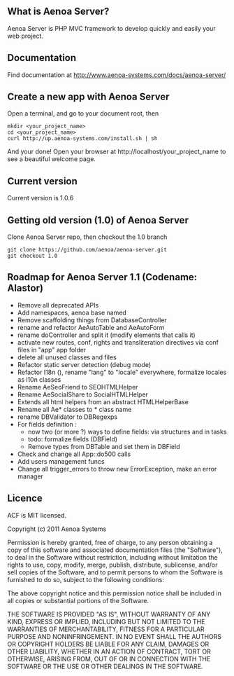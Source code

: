 ## What is Aenoa Server?

Aenoa Server is PHP MVC framework to develop quickly and easily your web project.

## Documentation

Find documentation at http://www.aenoa-systems.com/docs/aenoa-server/

## Create a new app with Aenoa Server

Open a terminal, and go to your document root, then

	mkdir <your_project_name>
	cd <your_project_name>
	curl http://up.aenoa-systems.com/install.sh | sh

And your done! Open your browser at http://localhost/your_project_name to see a beautiful welcome page.

## Current version

Current version is 1.0.6

## Getting old version (1.0) of Aenoa Server

Clone Aenoa Server repo, then checkout the 1.0 branch

	git clone https://github.com/aenoa/aenoa-server.git
	git checkout 1.0

## Roadmap for Aenoa Server 1.1 (Codename: Alastor)

- Remove all deprecated APIs
- Add namespaces, aenoa base named
- Remove scaffolding things from DatabaseController
- rename and refactor AeAutoTable and AeAutoForm
- rename doController and split it (modify elements that calls it)
- activate new routes, conf, rights and transliteration directives via conf files in "app" app folder
- delete all unused classes and files
- Refactor static server detection (debug mode)
- Refactor I18n (), rename "lang" to "locale" everywhere, formalize locales as l10n classes
- Rename AeSeoFriend to SEOHTMLHelper
- Rename AeSocialShare to SocialHTMLHelper
- Extends all html helpers from an abstract HTMLHelperBase
- Rename all Ae* classes to * class name
- rename DBValidator to DBRegexps
- For fields definition :
	- now two (or more ?) ways to define fields: via structures and in tasks
	- todo: formalize fields (DBField)
	- Remove types from DBTable and set them in DBField
- Check and change all App::do500 calls
- Add users management funcs
- Change all trigger_errors to throw new ErrorException, make an error manager

## Licence

ACF is MIT licensed.

Copyright (c) 2011 Aenoa Systems

Permission is hereby granted, free of charge, to any person obtaining a copy of this software and associated documentation files (the "Software"),
to deal in the Software without restriction, including without limitation the rights to use, copy, modify, merge, publish, distribute, sublicense,
and/or sell copies of the Software, and to permit persons to whom the Software is furnished to do so, subject to the following conditions:

The above copyright notice and this permission notice shall be included in all copies or substantial portions of the Software.

THE SOFTWARE IS PROVIDED "AS IS", WITHOUT WARRANTY OF ANY KIND, EXPRESS OR IMPLIED, INCLUDING BUT NOT LIMITED TO THE WARRANTIES OF MERCHANTABILITY,
FITNESS FOR A PARTICULAR PURPOSE AND NONINFRINGEMENT. IN NO EVENT SHALL THE AUTHORS OR COPYRIGHT HOLDERS BE LIABLE FOR ANY CLAIM, DAMAGES OR OTHER
LIABILITY, WHETHER IN AN ACTION OF CONTRACT, TORT OR OTHERWISE, ARISING FROM, OUT OF OR IN CONNECTION WITH THE SOFTWARE OR THE USE OR OTHER DEALINGS
IN THE SOFTWARE.